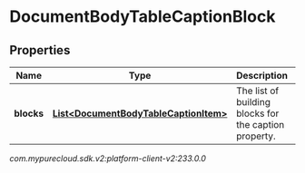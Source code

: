 # DocumentBodyTableCaptionBlock


## Properties

| Name | Type | Description | Notes |
| ------------ | ------------- | ------------- | ------------- |
| **blocks** | [**List&lt;DocumentBodyTableCaptionItem&gt;**](DocumentBodyTableCaptionItem) | The list of building blocks for the caption property. |  |




_com.mypurecloud.sdk.v2:platform-client-v2:233.0.0_

